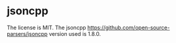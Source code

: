jsoncpp
======

The license is MIT. The jsoncpp https://github.com/open-source-parsers/jsoncpp version used is 1.8.0.
